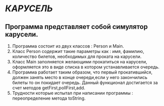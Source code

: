 ***КАРУСЕЛЬ***
============================ 
## Программа представляет собой симулятор карусели.
1. Программа состоит из двух классов : Person и Main.
2. Класс Person содержит такие параметры как : имя, фамилию, количество билетов, необходимых для проката на карусели.
3. Класс Main заполняется желающими прокатиться на карусели, оформляется это в виде списка в котором устанавливается очередь.
4. Программа работает таким образом, что первый прокатившийся, должен занять место в конце очереди,если у него закончились билеты то он покидает очередь. Данный функционал достигается за счет методов getFirst,pollFirst,add.
5. Трудности которые испытал при написании программы : переопределение метода toString. 
  